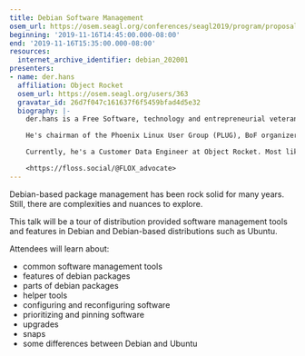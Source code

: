 ```yaml
---
title: Debian Software Management
osem_url: https://osem.seagl.org/conferences/seagl2019/program/proposals/648
beginning: '2019-11-16T14:45:00.000-08:00'
end: '2019-11-16T15:35:00.000-08:00'
resources:
  internet_archive_identifier: debian_202001
presenters:
- name: der.hans
  affiliation: Object Rocket
  osem_url: https://osem.seagl.org/users/363
  gravatar_id: 26d7f047c161637f6f5459bfad4d5e32
  biography: |-
    der.hans is a Free Software, technology and entrepreneurial veteran.

    He's chairman of the Phoenix Linux User Group (PLUG), BoF organizer for the Southern California Linux Expo (SCaLE), and founder of the Free Software Stammtisch and Stammtisch Job Nights.

    Currently, he's a Customer Data Engineer at Object Rocket. Most likely anything he says publicly was not approved by $dayjob.

    <https://floss.social/@FLOX_advocate>
---
```


Debian-based package management has been rock solid for many years.
Still, there are complexities and nuances to explore.

This talk will be a tour of distribution provided software management tools and features in Debian and Debian-based distributions such as Ubuntu.

Attendees will learn about:

* common software management tools
* features of debian packages
* parts of debian packages
* helper tools
* configuring and reconfiguring software
* prioritizing and pinning software
* upgrades
* snaps
* some differences between Debian and Ubuntu
